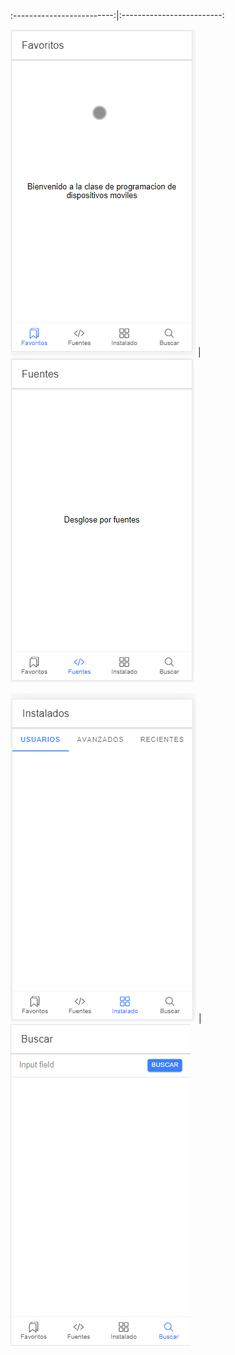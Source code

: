 
:-------------------------:|:-------------------------:

![](screenshots/final1.png)  |  ![](screenshots/final2.png)

![](screenshots/final3.png)  |  ![](screenshots/final4.png)
